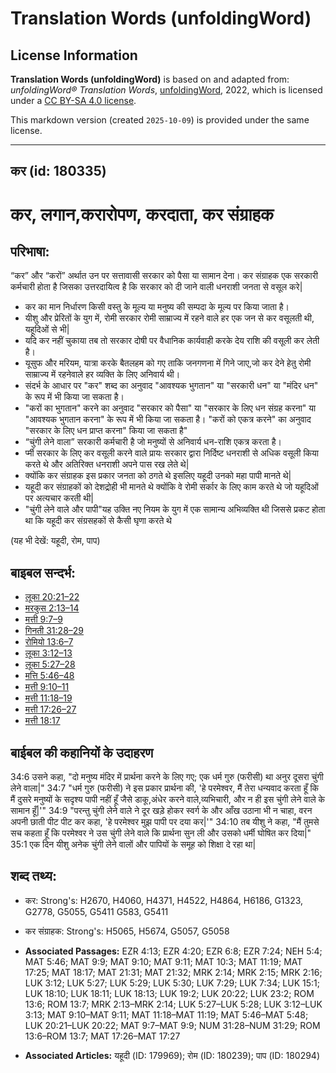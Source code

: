 # Translation Words (unfoldingWord)

## License Information

**Translation Words (unfoldingWord)** is based on and adapted from: _unfoldingWord® Translation Words_, [unfoldingWord](https://unfoldingword.org/utw), 2022, which is licensed under a [CC BY-SA 4.0 license](https://creativecommons.org/licenses/by-sa/4.0/legalcode.en).

This markdown version (created `2025-10-09`) is provided under the same license.



--------------------------------

## कर (id: 180335)

कर, लगान,करारोपण, करदाता, कर संग्राहक
=====================================

परिभाषा:
--------

“कर” और “करों” अर्थात उन पर सत्तावासी सरकार को पैसा या सामान देना। कर संग्राहक एक सरकारी कर्मचारी होता है जिसका उत्तरदायित्व है कि सरकार को दी जाने वाली धनराशी जनता से वसूल करे\|

* कर का मान निर्धारण किसी वस्तु के मूल्य या मनुष्य की सम्पदा के मूल्य पर किया जाता है।
* यीशु और प्रेरितों के युग में, रोमी सरकार रोमी साम्राज्य में रहने वाले हर एक जन से कर वसूलती थी, यहूदिओं से भी\|
* यदि कर नहीं चुकाया तब तो सरकार दोषी पर वैधानिक कार्यवाही करके देय राशि की वसूली कर लेती है।
* यूसुफ और मरियम, यात्रा करके बैतलहम को गए ताकि जनगणना में गिने जाए,जो कर देने हेतु रोमी साम्राज्य में रहनेवाले हर व्यक्ति के लिए अनिवार्य थी।
* संदर्भ के आधार पर "कर" शब्द का अनुवाद "आवश्यक भुगतान" या "सरकारी धन" या "मंदिर धन" के रूप में भी किया जा सकता है।
* "करों का भुगतान" करने का अनुवाद "सरकार को पैसा" या "सरकार के लिए धन संग्रह करना" या "आवश्यक भुगतान करना" के रूप में भी किया जा सकता है। "करों को एकत्र करने" का अनुवाद "सरकार के लिए धन प्राप्त करना" किया जा सकता है"
* “चुंगी लेने वाला” सरकारी कर्मचारी है जो मनुष्यों से अनिवार्य धन\-राशि एकत्र करता है।
* र्प्मी सरकार के लिए कर वसूली करने वाले प्रायः सरकार द्वारा निर्दिष्ट धनराशी से अधिक वसूली किया करते थे और अतिरिक्त धनराशी अपने पास रख लेते थे\|
* क्योंकि कर संग्राहक इस प्रकार जनता को ठगते थे इसलिए यहूदी उनको महा पापी मानते थे\|
* यहूदी कर संग्राहकों को देशद्रोही भी मानते थे क्योंकि वे रोमी सर्कार के लिए काम करते थे जो यहूदिओं पर अत्यचार करती थी\|
* "चुंगी लेने वाले और पापी"यह उक्ति नए नियम के युग में एक सामान्य अभिव्यक्ति थी जिससे प्रकट होता था कि यहूदी कर संग्रसहकों से कैसी घृणा करते थे

(यह भी देखें: यहूदी, रोम, पाप)

बाइबल सन्दर्भ:
--------------

* [लूका 20:21–22](https://ref.ly/Luke20:21-Luke20:22)
* [मरकुस 2:13–14](https://ref.ly/Mark2:13-Mark2:14)
* [मत्ती 9:7–9](https://ref.ly/Matt9:7-Matt9:9)
* [गिनती 31:28–29](https://ref.ly/Num31:28-Num31:29)
* [रोमियो 13:6–7](https://ref.ly/Rom13:6-Rom13:7)
* [लूका 3:12–13](https://ref.ly/Luke3:12-Luke3:13)
* [लूका 5:27–28](rc://*/tn/halp/luk/05/27)
* [मत्ति 5:46–48](https://ref.ly/Matt5:46-Matt5:48)
* [मत्ती 9:10–11](https://ref.ly/Matt9:10-Matt9:11)
* [मत्ती 11:18–19](rc://*/tn/help/mat/mat/11/18)
* [मत्ती 17:26–27](https://ref.ly/Matt17:26-Matt17:27)
* [मत्ती 18:17](https://ref.ly/Matt18:17)

बाईबल की कहानियों के उदाहरण
---------------------------

34:6 उसने कहा, "दो मनुष्य मंदिर में प्रार्थना करने के लिए गए; एक धर्म गुरु (फरीसी) था अनुर दूसरा चुंगी लेने वाला\|" 34:7 "धर्म गुरु (फरीसी) ने इस प्रकार प्रार्थना की, 'हे परमेश्वर, मैं तेरा धन्यवाद करता हूँ कि मैं दुसरे मनुष्यों के सदृश्य पापी नहीं हूँ जैसे डाकू,अंधेर करने वाले,व्यभिचारी, और न ही इस चुंगी लेने वाले के सामान हूँ\|'" 34:9 "परन्तु चुंगी लेने वाले ने दूर खड़े होकर स्वर्ग के और आँख उठाना भी न चाहा, वरन अपनी छाती पीट पीट कर कहा, 'हे परमेश्वर मुझ पापी पर दया कर\|'" 34:10 तब यीशु ने कहा, "मैं तुमसे सच कहता हूँ कि परमेश्वर ने उस चुंगी लेने वाले कि प्रार्थना सुन ली और उसको धर्मी घोषित कर दिया\|" 35:1 एक दिन यीशु अनेक चुंगी लेने वालों और पापियों के समूह को शिक्षा दे रहा था\|

शब्द तथ्य:
----------

* कर: Strong's: H2670, H4060, H4371, H4522, H4864, H6186, G1323, G2778, G5055, G5411 G583, G5411
* कर संग्राहक: Strong's: H5065, H5674, G5057, G5058

* **Associated Passages:** EZR 4:13; EZR 4:20; EZR 6:8; EZR 7:24; NEH 5:4; MAT 5:46; MAT 9:9; MAT 9:10; MAT 9:11; MAT 10:3; MAT 11:19; MAT 17:25; MAT 18:17; MAT 21:31; MAT 21:32; MRK 2:14; MRK 2:15; MRK 2:16; LUK 3:12; LUK 5:27; LUK 5:29; LUK 5:30; LUK 7:29; LUK 7:34; LUK 15:1; LUK 18:10; LUK 18:11; LUK 18:13; LUK 19:2; LUK 20:22; LUK 23:2; ROM 13:6; ROM 13:7; MRK 2:13–MRK 2:14; LUK 5:27–LUK 5:28; LUK 3:12–LUK 3:13; MAT 9:10–MAT 9:11; MAT 11:18–MAT 11:19; MAT 5:46–MAT 5:48; LUK 20:21–LUK 20:22; MAT 9:7–MAT 9:9; NUM 31:28–NUM 31:29; ROM 13:6–ROM 13:7; MAT 17:26–MAT 17:27
* **Associated Articles:** यहूदी (ID: 179969); रोम (ID: 180239); पाप (ID: 180294)

